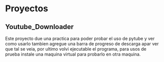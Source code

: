 # Proyectos

## Youtube_Downloader

Este proyecto due una practica para poder probar el uso de pytube y ver como usarlo tambien agregue una barra de progreso de descarga apar ver que tal se veia, por ultimo volvi ejecutable el programa, para usos de prueba instale una maquina virtual para probarlo en otra maquina.